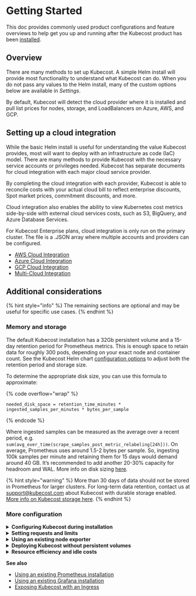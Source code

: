 # Getting Started

This doc provides commonly used product configurations and feature overviews to help get you up and running after the Kubecost product has been [installed](https://kubecost.com/install).

## Overview

There are many methods to set up Kubecost. A simple Helm install will provide most functionality to understand what Kubecost can do. When you do not pass any values to the Helm install, many of the custom options below are available in _Settings_.

By default, Kubecost will detect the cloud provider where it is installed and pull list prices for nodes, storage, and LoadBalancers on Azure, AWS, and GCP.

## Setting up a cloud integration <a href="#cloud-integration" id="cloud-integration"></a>

While the basic Helm install is useful for understanding the value Kubecost provides, most will want to deploy with an infrastructure as code (IaC) model. There are many methods to provide Kubecost with the necessary service accounts or privileges needed. Kubecost has separate documents for cloud integration with each major cloud service provider.

By completing the cloud integration with each provider, Kubecost is able to reconcile costs with your actual cloud bill to reflect enterprise discounts, Spot market prices, commitment discounts, and more.

Cloud integration also enables the ability to view Kubernetes cost metrics side-by-side with external cloud services costs, such as S3, BigQuery, and Azure Database Services.

For Kubecost Enterprise plans, cloud integration is only run on the primary cluster. The file is a .JSON array where multiple accounts and providers can be configured.

* [AWS Cloud Integration](https://docs.kubecost.com/install-and-configure/install/cloud-integration/aws-cloud-integrations)
* [Azure Cloud Integration](https://docs.kubecost.com/install-and-configure/install/cloud-integration/azure-out-of-cluster)
* [GCP Cloud Integration](https://docs.kubecost.com/install-and-configure/install/cloud-integration/gcp-out-of-cluster)
* [Multi-Cloud Integration](https://docs.kubecost.com/install-and-configure/install/cloud-integration/multi-cloud)

## Additional considerations

{% hint style="info" %}
The remaining sections are optional and may be useful for specific use cases.
{% endhint %}

### Memory and storage

The default Kubecost installation has a 32Gb persistent volume and a 15-day retention period for Prometheus metrics. This is enough space to retain data for roughly 300 pods, depending on your exact node and container count. See the Kubecost Helm chart [configuration options](https://github.com/kubecost/cost-analyzer-helm-chart) to adjust both the retention period and storage size.

To determine the appropriate disk size, you can use this formula to approximate:

{% code overflow="wrap" %}
```
needed_disk_space = retention_time_minutes * ingested_samples_per_minutes * bytes_per_sample
```
{% endcode %}

Where ingested samples can be measured as the average over a recent period, e.g. `sum(avg_over_time(scrape_samples_post_metric_relabeling[24h]))`. On average, Prometheus uses around 1.5-2 bytes per sample. So, ingesting 100k samples per minute and retaining them for 15 days would demand around 40 GB. It’s recommended to add another 20-30% capacity for headroom and WAL. More info on disk sizing [here](https://prometheus.io/docs/prometheus/latest/storage/#operational-aspects).

{% hint style="warning" %}
More than 30 days of data should not be stored in Prometheus for larger clusters. For long-term data retention, contact us at support@kubecost.com about Kubecost with durable storage enabled. [More info on Kubecost storage here](../../storage.md).
{% endhint %}

### More configuration

<details>

<summary><strong>Configuring Kubecost during installation</strong></summary>

Kubecost has a number of product configuration options that you can specify at install time in order to minimize the number of settings changes required within the product UI. This makes it simple to redeploy Kubecost. These values can be configured under `kubecostProductConfigs` in our [values.yaml](https://github.com/kubecost/cost-analyzer-helm-chart/blob/bb8bcb570e6c52db2ed603f69691ac8a47ff4a26/cost-analyzer/values.yaml#L335). These parameters are passed to a ConfigMap that Kubecost detects and writes to its /var/configs.

</details>

<details>

<summary><strong>Setting requests and limits</strong></summary>

Users should set and/or update resource requests and limits before taking Kubecost into production at scale. These inputs can be configured in the Kubecost [values.yaml](https://github.com/kubecost/cost-analyzer-helm-chart/blob/master/cost-analyzer/values.yaml) for Kubecost modules and subcharts.

The exact recommended values for these parameters depend on the size of your cluster, availability requirements, and usage of the Kubecost product. Suggested values for each container can be found within Kubecost itself on the namespace page. More info on these recommendations is available [here](https://blog.kubecost.com/blog/requests-and-limits/).

For best results, run Kubecost for up to seven days on a production cluster, then tune resource requests/limits based on resource consumption.

</details>

<details>

<summary><strong>Using an existing node exporter</strong></summary>

For teams already running node exporter on the default port, our bundled node exporter may remain in a `Pending` state. You can optionally use an existing node exporter DaemonSet by setting the `prometheus.nodeExporter.enabled` and `prometheus.serviceAccounts.nodeExporter.create` Kubecost Helm chart config options to `false`. This requires your existing node exporter endpoint to be visible from the namespace where Kubecost is installed. More configs options shown [here](https://github.com/kubecost/cost-analyzer-helm-chart).

</details>

<details>

<summary><strong>Deploying Kubecost without persistent volumes</strong></summary>

You may optionally pass the following Helm flags to install Kubecost and its bundled dependencies without any persistent volumes. However, any time the Prometheus server pod is restarted, **all historical billing data will be lost** unless Thanos or other long-term storage is enabled in the Kubecost product.

```
--set prometheus.alertmanager.persistentVolume.enabled=false
--set prometheus.pushgateway.persistentVolume.enabled=false
--set prometheus.server.persistentVolume.enabled=false
--set persistentVolume.enabled=false
```

</details>

<details>

<summary><strong>Resource efficiency and idle costs</strong></summary>

To learn more about pod resource efficiency and cluster idle costs, see [Efficiency and Idle](../../efficiency-idle.md).

</details>

**See also**

* [Using an existing Prometheus installation](../../custom-prom.md)
* [Using an existing Grafana installation](../../custom-grafana.md)
* [Exposing Kubecost with an Ingress](../../ingress-examples.md)
